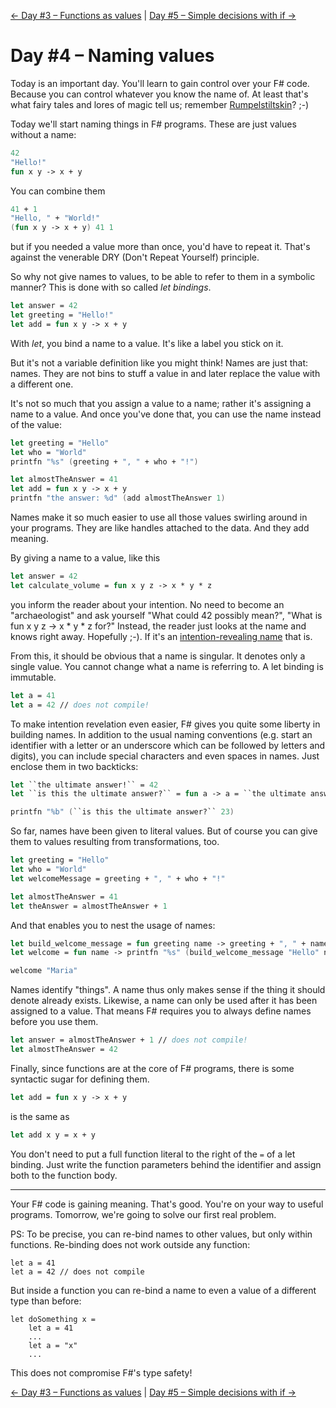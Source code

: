 [← Day #3 – Functions as values](../day03) | [Day #5 – Simple decisions with if →](../day05)

# Day #4 – Naming values
Today is an important day. You'll learn to gain control over your F# code. Because you can control whatever you know the name of. At least that's what fairy tales and lores of magic tell us; remember [Rumpelstiltskin](http://www.eastoftheweb.com/short-stories/UBooks/Rum.shtml)? ;-)

Today we'll start naming things in F# programs. These are just values without a name:

```fsharp
42
"Hello!"
fun x y -> x + y
```

You can combine them

```fsharp
41 + 1
"Hello, " + "World!"
(fun x y -> x + y) 41 1
```

but if you needed a value more than once, you'd have to repeat it. That's against the venerable DRY (Don't Repeat Yourself) principle.

So why not give names to values, to be able to refer to them in a symbolic manner? This is done with so called _let bindings_.

```fsharp
let answer = 42
let greeting = "Hello!"
let add = fun x y -> x + y
```

With _let_, you bind a name to a value. It's like a label you stick on it.

But it's not a variable definition like you might think! Names are just that: names. They are not bins to stuff a value in and later replace the value with a different one.

It's not so much that you assign a value to a name; rather it's assigning a name to a value. And once you've done that, you can use the name instead of the value:

```fsharp
let greeting = "Hello"
let who = "World"
printfn "%s" (greeting + ", " + who + "!")

let almostTheAnswer = 41
let add = fun x y -> x + y
printfn "the answer: %d" (add almostTheAnswer 1)
```

Names make it so much easier to use all those values swirling around in your programs. They are like handles attached to the data. And they add meaning.

By giving a name to a value, like this

```fsharp
let answer = 42
let calculate_volume = fun x y z -> x * y * z
```

you inform the reader about your intention. No need to become an "archaeologist" and ask yourself "What could 42 possibly mean?", "What is fun x y z -> x * y * z for?" Instead, the reader just looks at the name and knows right away. Hopefully ;-). If it's an [intention-revealing name](http://c2.com/cgi/wiki?IntentionRevealingNames) that is.

From this, it should be obvious that a name is singular. It denotes only a single value. You cannot change what a name is referring to. A let binding is immutable.

```fsharp
let a = 41
let a = 42 // does not compile!
```

To make intention revelation even easier, F# gives you quite some liberty in building names. In addition to the usual naming conventions (e.g. start an identifier with a letter or an underscore which can be followed by letters and digits), you can include special characters and even spaces in names. Just enclose them in two backticks:

```fsharp
let ``the ultimate answer!`` = 42
let ``is this the ultimate answer?`` = fun a -> a = ``the ultimate answer!``

printfn "%b" (``is this the ultimate answer?`` 23)
```

So far, names have been given to literal values. But of course you can give them to values resulting from transformations, too.

```fsharp
let greeting = "Hello"
let who = "World"
let welcomeMessage = greeting + ", " + who + "!"

let almostTheAnswer = 41
let theAnswer = almostTheAnswer + 1
```

And that enables you to nest the usage of names:

```fsharp
let build_welcome_message = fun greeting name -> greeting + ", " + name + "!"
let welcome = fun name -> printfn "%s" (build_welcome_message "Hello" name)

welcome "Maria"
```

Names identify "things". A name thus only makes sense if the thing it should denote already exists. Likewise, a name can only be used after it has been assigned to a value. That means F# requires you to always define names before you use them.

```fsharp
let answer = almostTheAnswer + 1 // does not compile!
let almostTheAnswer = 42
```

Finally, since functions are at the core of F# programs, there is some syntactic sugar for defining them.

```fsharp
let add = fun x y -> x + y
```

is the same as

```fsharp
let add x y = x + y
```

You don't need to put a full function literal to the right of the `=` of a let binding. Just write the function parameters behind the identifier and assign both to the function body.

***

Your F# code is gaining meaning. That's good. You're on your way to useful programs. Tomorrow, we're going to solve our first real problem.

PS: To be precise, you can re-bind names to other values, but only within functions. Re-binding does not work outside any function:

```
let a = 41
let a = 42 // does not compile
```

But inside a function you can re-bind a name to even a value of a different type than before:

```
let doSomething x =
    let a = 41
    ...
    let a = "x"
    ...
```

This does not compromise F#'s type safety!

[← Day #3 – Functions as values](../day03) | [Day #5 – Simple decisions with if →](../day05)
